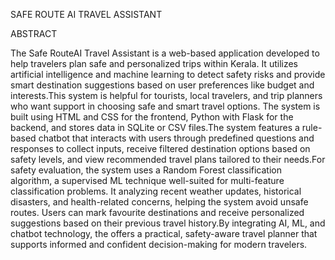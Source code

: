 SAFE ROUTE AI TRAVEL ASSISTANT

ABSTRACT

The Safe RouteAI Travel Assistant is a web-based application developed to help travelers plan safe and personalized trips within Kerala. It utilizes artificial intelligence and machine learning to detect safety risks and provide smart destination suggestions based on user preferences like budget and interests.This system is helpful for tourists, local travelers, and trip planners who want support in choosing safe and smart travel options. The system is built using HTML and CSS for the frontend, Python with Flask for the backend, and stores data in SQLite or CSV files.The system features a rule-based chatbot that interacts with users through predefined questions and responses to collect inputs, receive filtered destination options based on safety
levels, and view recommended travel plans tailored to their needs.For safety evaluation, the system uses a Random Forest classification algorithm, a supervised ML technique well-suited for multi-feature classification problems. It analyzing recent weather updates, historical disasters, and health-related concerns, helping the system avoid unsafe routes. Users can mark favourite destinations and receive personalized suggestions based on their previous travel history.By integrating AI, ML, and chatbot technology, the offers a practical, safety-aware travel planner that supports informed and confident decision-making for modern travelers.

